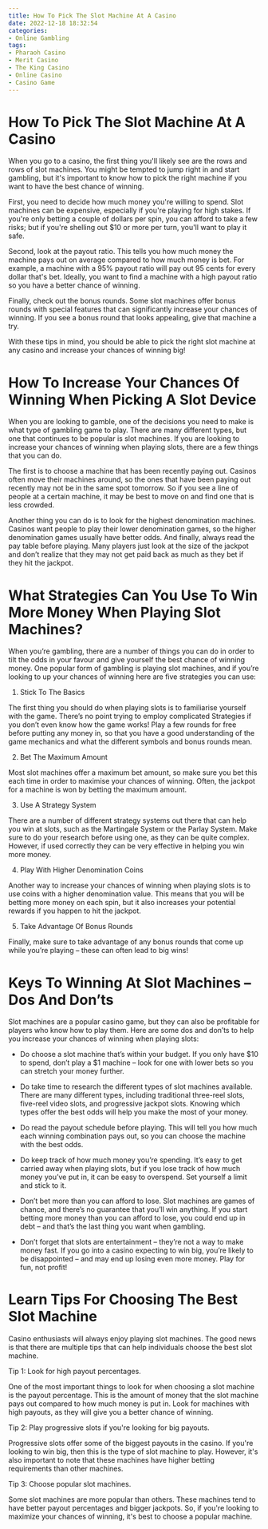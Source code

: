 ```yaml
---
title: How To Pick The Slot Machine At A Casino 
date: 2022-12-18 18:32:54
categories:
- Online Gambling
tags:
- Pharaoh Casino
- Merit Casino
- The King Casino
- Online Casino
- Casino Game
---
```



#  How To Pick The Slot Machine At A Casino 

When you go to a casino, the first thing you'll likely see are the rows and rows of slot machines. You might be tempted to jump right in and start gambling, but it's important to know how to pick the right machine if you want to have the best chance of winning.

First, you need to decide how much money you're willing to spend. Slot machines can be expensive, especially if you're playing for high stakes. If you're only betting a couple of dollars per spin, you can afford to take a few risks; but if you're shelling out $10 or more per turn, you'll want to play it safe.

Second, look at the payout ratio. This tells you how much money the machine pays out on average compared to how much money is bet. For example, a machine with a 95% payout ratio will pay out 95 cents for every dollar that's bet. Ideally, you want to find a machine with a high payout ratio so you have a better chance of winning.

Finally, check out the bonus rounds. Some slot machines offer bonus rounds with special features that can significantly increase your chances of winning. If you see a bonus round that looks appealing, give that machine a try.

With these tips in mind, you should be able to pick the right slot machine at any casino and increase your chances of winning big!

#  How To Increase Your Chances Of Winning When Picking A Slot Device 

When you are looking to gamble, one of the decisions you need to make is what type of gambling game to play. There are many different types, but one that continues to be popular is slot machines. If you are looking to increase your chances of winning when playing slots, there are a few things that you can do. 

The first is to choose a machine that has been recently paying out. Casinos often move their machines around, so the ones that have been paying out recently may not be in the same spot tomorrow. So if you see a line of people at a certain machine, it may be best to move on and find one that is less crowded. 

Another thing you can do is to look for the highest denomination machines. Casinos want people to play their lower denomination games, so the higher denomination games usually have better odds. And finally, always read the pay table before playing. Many players just look at the size of the jackpot and don’t realize that they may not get paid back as much as they bet if they hit the jackpot.

#  What Strategies Can You Use To Win More Money When Playing Slot Machines? 

When you’re gambling, there are a number of things you can do in order to tilt the odds in your favour and give yourself the best chance of winning money. One popular form of gambling is playing slot machines, and if you’re looking to up your chances of winning here are five strategies you can use:

1. Stick To The Basics

The first thing you should do when playing slots is to familiarise yourself with the game. There’s no point trying to employ complicated Strategies if you don’t even know how the game works! Play a few rounds for free before putting any money in, so that you have a good understanding of the game mechanics and what the different symbols and bonus rounds mean.

2. Bet The Maximum Amount

Most slot machines offer a maximum bet amount, so make sure you bet this each time in order to maximise your chances of winning. Often, the jackpot for a machine is won by betting the maximum amount.

3. Use A Strategy System

There are a number of different strategy systems out there that can help you win at slots, such as the Martingale System or the Parlay System. Make sure to do your research before using one, as they can be quite complex. However, if used correctly they can be very effective in helping you win more money.

4. Play With Higher Denomination Coins

Another way to increase your chances of winning when playing slots is to use coins with a higher denomination value. This means that you will be betting more money on each spin, but it also increases your potential rewards if you happen to hit the jackpot.

5. Take Advantage Of Bonus Rounds

Finally, make sure to take advantage of any bonus rounds that come up while you’re playing – these can often lead to big wins!

#  Keys To Winning At Slot Machines – Dos And Don’ts 

Slot machines are a popular casino game, but they can also be profitable for players who know how to play them. Here are some dos and don’ts to help you increase your chances of winning when playing slots:

* Do choose a slot machine that’s within your budget. If you only have $10 to spend, don’t play a $1 machine – look for one with lower bets so you can stretch your money further.

* Do take time to research the different types of slot machines available. There are many different types, including traditional three-reel slots, five-reel video slots, and progressive jackpot slots. Knowing which types offer the best odds will help you make the most of your money.

* Do read the payout schedule before playing. This will tell you how much each winning combination pays out, so you can choose the machine with the best odds.

* Do keep track of how much money you’re spending. It’s easy to get carried away when playing slots, but if you lose track of how much money you’ve put in, it can be easy to overspend. Set yourself a limit and stick to it.

* Don’t bet more than you can afford to lose. Slot machines are games of chance, and there’s no guarantee that you’ll win anything. If you start betting more money than you can afford to lose, you could end up in debt – and that’s the last thing you want when gambling.

* Don’t forget that slots are entertainment – they’re not a way to make money fast. If you go into a casino expecting to win big, you’re likely to be disappointed – and may end up losing even more money. Play for fun, not profit!

#  Learn Tips For Choosing The Best Slot Machine

Casino enthusiasts will always enjoy playing slot machines. The good news is that there are multiple tips that can help individuals choose the best slot machine.

Tip 1: Look for high payout percentages.

One of the most important things to look for when choosing a slot machine is the payout percentage. This is the amount of money that the slot machine pays out compared to how much money is put in. Look for machines with high payouts, as they will give you a better chance of winning.

Tip 2: Play progressive slots if you're looking for big payouts.

Progressive slots offer some of the biggest payouts in the casino. If you're looking to win big, then this is the type of slot machine to play. However, it's also important to note that these machines have higher betting requirements than other machines.

Tip 3: Choose popular slot machines.

Some slot machines are more popular than others. These machines tend to have better payout percentages and bigger jackpots. So, if you're looking to maximize your chances of winning, it's best to choose a popular machine.